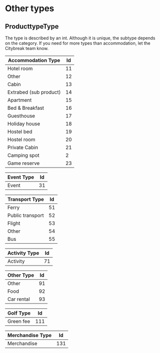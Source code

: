 # Other types

## ProducttypeType
The type is described by an int. Although it is unique, the subtype depends on the category. If you need for more types than accommodation, let the Citybreak team know. 
 
**Accommodation** Type | Id
-------------------- | --
Hotel room | 11 
Other | 12
Cabin | 13
Extrabed (sub product) | 14
Apartment | 15
Bed & Breakfast | 16
Guesthouse | 17
Holiday house | 18
Hostel bed | 19
Hostel room | 20
Private Cabin | 21 
Camping spot | 2
Game reserve | 23

**Event** Type | Id
-------------------- | --
Event | 31

**Transport** Type | Id
-------------------- | --
Ferry | 51
Public transport | 52
Flight | 53
Other | 54
Bus | 55

**Activity** Type | Id
-------------------- | --
Activity | 71

**Other** Type | Id
-------------------- | --
Other  | 91
Food | 92
Car rental | 93

**Golf** Type | Id
-------------------- | --
Green fee | 111

**Merchandise** Type | Id
-------------------- | --
Merchandise | 131
